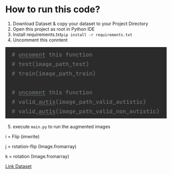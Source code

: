 # How to run this code?
1. Download Dataset & copy your dataset to your Project Directory
2. Open this project as root in Python IDE
3. Install requirements.txt```pip install -r requirements.txt```
4. Uncomment this conntent

![img.png](Documentation/img.png)

5. execute ```main.py``` to run the augmented images


i = Flip (imwrite)

j = rotation-flip (Image.fromarray)

k = rotation (Image.fromarray)

[Link Dataset](https://drive.google.com/file/d/1HAeCIBUdCby4vkyT4E5L2yqxG_tiJx50/view?usp=sharing)